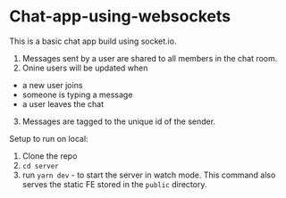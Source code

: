 # Chat-app-using-websockets

This is a basic chat app build using socket.io.
1. Messages sent by a user are shared to all members in the chat room.
2. Onine users will be updated when
- a new user joins
- someone is typing a message
- a user leaves the chat
3. Messages are tagged to the unique id of the sender.

Setup to run on local:
1. Clone the repo
2. `cd server`
3. run `yarn dev` - to start the server in watch mode. This command also serves the static FE stored in the `public` directory.